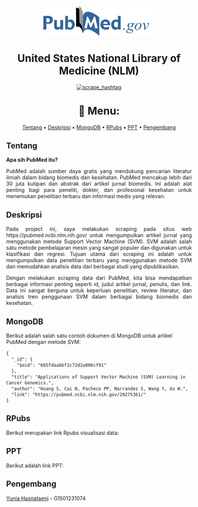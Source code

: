 <p align="center" width="80%">
    <img width="60%" src="https://github.com/YuniaHasnataeni/Project-UAS/blob/main/logo.png">
</p>

<div align="center">
    
# United States National Library of Medicine (NLM)
[![scrape_hashtag](https://github.com/YuniaHasnataeni/Project-UAS/actions/workflows/main.yml/badge.svg)](https://github.com/YuniaHasnataeni/Project-UAS/actions/workflows/main.yml)

<p align="center">

# 📖 Menu:

</p>

[Tentang](#Tentang)
•
[Deskripsi](#Deskripsi)
•
[MongoDB](#MongoDB)
•
[RPubs](#RPubs)
•
[PPT](#PPT)
•
[Pengembang](#Pengembang)

</div>

## Tentang  

**Apa sih PubMed itu?**

<p align="justify">
PubMed adalah sumber daya gratis yang mendukung pencarian literatur ilmiah dalam bidang biomedis dan kesehatan. PubMed mencakup lebih dari 30 juta kutipan dan abstrak dari artikel jurnal biomedis. Ini adalah alat penting bagi para peneliti, dokter, dan profesional kesehatan untuk menemukan penelitian terbaru dan informasi medis yang relevan.
</p>

## Deskripsi

<p align="justify">
Pada project ini, saya melakukan scraping pada situs web https://pubmed.ncbi.nlm.nih.gov/ untuk mengumpulkan artikel jurnal yang menggunakan metode Support Vector Machine (SVM). SVM adalah salah satu metode pembelajaran mesin yang sangat populer dan digunakan untuk klasifikasi dan regresi. Tujuan utama dari scraping ini adalah untuk mengumpulkan data penelitian terbaru yang menggunakan metode SVM dan memudahkan analisis data dari berbagai studi yang dipublikasikan.
</p>

<p align="justify">
Dengan melakukan scraping data dari PubMed, kita bisa mendapatkan berbagai informasi penting seperti id, judul artikel jurnal, penulis, dan link. Data ini sangat berguna untuk keperluan penelitian, review literatur, dan analisis tren penggunaan SVM dalam berbagai bidang biomedis dan kesehatan.
</p>
</div>

## MongoDB

Berikut adalah salah satu contoh dokumen di MongoDB untuk artikel PubMed dengan metode SVM:
```mongodb
{
  "_id": {
    "$oid": "665fdaabbf2c72d2a006cf91"
  },
  "title": "Applications of Support Vector Machine (SVM) Learning in Cancer Genomics.",
  "author": "Huang S, Cai N, Pacheco PP, Narrandes S, Wang Y, Xu W.",
  "link": "https://pubmed.ncbi.nlm.nih.gov/29275361/"
}
```
## RPubs
Berikut merupakan link Rpubs visualisasi data: 


## PPT
Berikut adalah link PPT:

## Pengembang
[Yunia Hasnataeni](https://github.com/YuniaHasnataeni) - G1501231074
